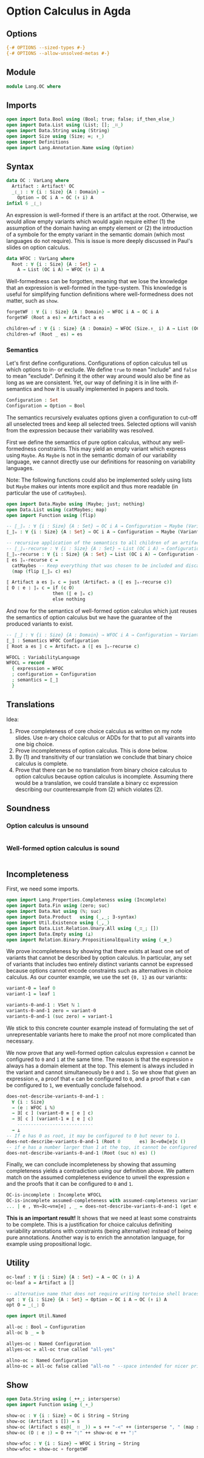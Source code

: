 # Option Calculus in Agda

## Options

```agda
{-# OPTIONS --sized-types #-}
{-# OPTIONS --allow-unsolved-metas #-}
```

## Module

```agda
module Lang.OC where
```

## Imports

```agda
open import Data.Bool using (Bool; true; false; if_then_else_)
open import Data.List using (List; []; _∷_)
open import Data.String using (String)
open import Size using (Size; ∞; ↑_)
open import Definitions
open import Lang.Annotation.Name using (Option)
```

## Syntax

```agda
data OC : VarLang where
  Artifact : Artifactˡ OC
  _❲_❳ : ∀ {i : Size} {A : Domain} →
    Option → OC i A → OC (↑ i) A
infixl 6 _❲_❳
```

An expression is well-formed if there is an artifact at the root.
Otherwise, we would allow empty variants which would again require either (1) the assumption of the domain having an empty element or (2) the introduction of a symbole for the empty variant in the semantic domain (which most languages do not require).
This is issue is more deeply discussed in Paul's slides on option calculus.
```agda
data WFOC : VarLang where
  Root : ∀ {i : Size} {A : Set} →
    A → List (OC i A) → WFOC (↑ i) A
```

Well-formedness can be forgotten, meaning that we lose the knowledge that an expression is well-formed in the type-system.
This knowledge is useful for simplifying function definitions where well-formedness does not matter, such as `show`.
```agda
forgetWF : ∀ {i : Size} {A : Domain} → WFOC i A → OC i A
forgetWF (Root a es) = Artifact a es

children-wf : ∀ {i : Size} {A : Domain} → WFOC (Size.↑_ i) A → List (OC i A)
children-wf (Root _ es) = es
```

### Semantics

Let's first define configurations. Configurations of option calculus tell us which options to in- or exclude. We define `true` to mean "include" and `false` to mean "exclude". Defining it the other way around would also be fine as long as we are consistent. Yet, our way of defining it is in line with if-semantics and how it is usually implemented in papers and tools.
```agda
Configuration : Set
Configuration = Option → Bool
```

The semantics recursively evaluates options given a configuration to cut-off all unselected trees and keep all selected trees.
Selected options will vanish from the expression because their variability was resolved.

First we define the semantics of pure option calculus, without any well-formedness constraints.
This may yield an empty variant which express using `Maybe`.
As `Maybe` is not in the semantic domain of our variability language, we cannot directly use our definitions for reasoning on variability languages.

Note: The following functions could also be implemented solely using lists but `Maybe` makes our intents more explicit and thus more readable (in particular the use of `catMaybes`).
```agda
open import Data.Maybe using (Maybe; just; nothing)
open Data.List using (catMaybes; map)
open import Function using (flip)

-- ⟦_⟧ₒ : ∀ {i : Size} {A : Set} → OC i A → Configuration → Maybe (Variant i A)
⟦_⟧ₒ : ∀ {i : Size} {A : Set} → OC i A → Configuration → Maybe (Variant ∞ A)

-- recursive application of the semantics to all children of an artifact
-- ⟦_⟧ₒ-recurse : ∀ {i : Size} {A : Set} → List (OC i A) → Configuration → List (Variant i A)
⟦_⟧ₒ-recurse : ∀ {i : Size} {A : Set} → List (OC i A) → Configuration → List (Variant ∞ A)
⟦ es ⟧ₒ-recurse c =
  catMaybes -- Keep everything that was chosen to be included and discard all 'nothing' values occurring from removed options.
  (map (flip ⟦_⟧ₒ c) es)

⟦ Artifact a es ⟧ₒ c = just (Artifactᵥ a (⟦ es ⟧ₒ-recurse c))
⟦ O ❲ e ❳ ⟧ₒ c = if (c O)
                 then (⟦ e ⟧ₒ c)
                 else nothing
```

And now for the semantics of well-formed option calculus which just reuses the semantics of option calculus but we have the guarantee of the produced variants to exist.
```agda
-- ⟦_⟧ : ∀ {i : Size} {A : Domain} → WFOC i A → Configuration → Variant i A
⟦_⟧ : Semantics WFOC Configuration
⟦ Root a es ⟧ c = Artifactᵥ a (⟦ es ⟧ₒ-recurse c)

WFOCL : VariabilityLanguage
WFOCL = record
  { expression = WFOC
  ; configuration = Configuration
  ; semantics = ⟦_⟧
  }
```

## Translations

Idea:

1. Prove completeness of core choice calculus as written on my note slides. Use n-ary choice calculus or ADDs for that to put all vairants into one big choice.
2. Prove incompleteness of option calculus. This is done below.
3. By (1) and transitivity of our translation we conclude that binary choice calculus is complete.
4. Prove that there can be no translation from binary choice calculus to option calculus because option calculus is incomplete. Assuming there would be a translation, we could translate a binary cc expression describing our counterexample from (2) which violates (2).

## Soundness

### Option calculus is unsound

```agda

```

### Well-formed option calculus is sound

```agda

```


## Incompleteness

First, we need some imports.
```agda
open import Lang.Properties.Completeness using (Incomplete)
open import Data.Fin using (zero; suc)
open import Data.Nat using (ℕ; suc)
open import Data.Product   using (_,_; ∃-syntax)
open import Util.Existence using (_,_)
open import Data.List.Relation.Unary.All using (_∷_; [])
open import Data.Empty using (⊥)
open import Relation.Binary.PropositionalEquality using (_≡_)
```

We prove incompleteness by showing that there exists at least one set of variants that cannot be described by option calculus.
In particular, any set of variants that includes two entirely distinct variants cannot be expressed because options cannot encode constraints such as alternatives in choice calculus.
As our counter example, we use the set `{0, 1}` as our variants:
```agda
variant-0 = leaf 0
variant-1 = leaf 1

variants-0-and-1 : VSet ℕ 1
variants-0-and-1 zero = variant-0
variants-0-and-1 (suc zero) = variant-1
```
We stick to this concrete counter example instead of formulating the set of unrepresentable variants here to make the proof not more complicated than necessary.

We now prove that any well-formed option calculus expression `e` cannot be configured to `0` and `1` at the same time. The reason is that the expression `e` always has a domain element at the top. This element is always included in the variant and cannot simultaneously be `0` and `1`.
So we show that given an expression `e`, a proof that `e` can be configured to `0`, and a proof that `e` can be configured to `1`, we eventually conclude falsehood.
```agda
does-not-describe-variants-0-and-1 :
  ∀ {i : Size}
  → (e : WFOC i ℕ)
  → ∃[ c ] (variant-0 ≡ ⟦ e ⟧ c)
  → ∃[ c ] (variant-1 ≡ ⟦ e ⟧ c)
    ----------------------------
  → ⊥
-- If e has 0 as root, it may be configured to 0 but never to 1.
does-not-describe-variants-0-and-1 (Root 0       es) ∃c→v0≡⟦e⟧c ()
-- if e has a number larger than 1 at the top, it cannot be configured to yield 0.
does-not-describe-variants-0-and-1 (Root (suc n) es) ()
```

Finally, we can conclude incompleteness by showing that assuming completeness yields a contradiction using our definition above.
We pattern match on the assumed completeness evidence to unveil the expression `e` and the proofs that it can be configured to `0` and `1`.
```agda
OC-is-incomplete : Incomplete WFOCL
OC-is-incomplete assumed-completeness with assumed-completeness variants-0-and-1
... | e , ∀n→∃c→vn≡⟦e⟧ , _ = does-not-describe-variants-0-and-1 (get e) (∀n→∃c→vn≡⟦e⟧ zero) (∀n→∃c→vn≡⟦e⟧ (suc zero))
```

**This is an important result!**
It shows that we need at least some constraints to be complete.
This is a justification for choice calculus definiting variability annotations with constraints (being alternative) instead of being pure annotations.
Another way is to enrich the annotation language, for example using propositional logic.

## Utility

```agda
oc-leaf : ∀ {i : Size} {A : Set} → A → OC (↑ i) A
oc-leaf a = Artifact a []

-- alternative name that does not require writing tortoise shell braces
opt : ∀ {i : Size} {A : Set} → Option → OC i A → OC (↑ i) A
opt O = _❲_❳ O

open import Util.Named

all-oc : Bool → Configuration
all-oc b _ = b

allyes-oc : Named Configuration
allyes-oc = all-oc true called "all-yes"

allno-oc : Named Configuration
allno-oc = all-oc false called "all-no " --space intended for nicer printing lol
```

## Show

```agda
open Data.String using (_++_; intersperse)
open import Function using (_∘_)

show-oc : ∀ {i : Size} → OC i String → String
show-oc (Artifact s []) = s
show-oc (Artifact s es@(_ ∷ _)) = s ++ "-<" ++ (intersperse ", " (map show-oc es)) ++ ">-"
show-oc (O ❲ e ❳) = O ++ "❲" ++ show-oc e ++ "❳"

show-wfoc : ∀ {i : Size} → WFOC i String → String
show-wfoc = show-oc ∘ forgetWF
```

